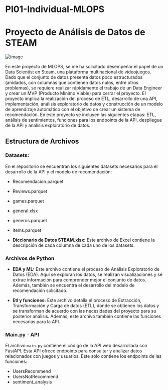 # PI01-Individual-MLOPS
# Proyecto de Análisis de Datos de STEAM
![image](https://github.com/vay0/PI01-Individual-MLOPS/assets/105746281/1cfd2cf3-88fd-4af0-868f-763b39fbc671)


En este proyecto de MLOPS, se me ha solicitado desempeñar el papel de un Data Scientist en Steam, una plataforma multinacional de videojuegos. 
Dado que el conjunto de datos presenta datos poco estructurados (anidados, con columnas que contienen datos nulos, entre otros problemas), se 
requiere realizar rápidamente el trabajo de un Data Engineer y crear un MVP (Producto Mínimo Viable) para cerrar el proyecto. El proyecto implica
la realización del proceso de ETL, desarrollo de una API, implementación, análisis exploratorio de datos y construcción de un modelo de aprendizaje
automático con el objetivo de crear un sistema de recomendación. En este proyecto se incluyen las siguientes etapas: ETL, análisis de sentimientos,
funciones para los endpoints de la API, despliegue de la API y análisis exploratorio de datos.

## Estructura de Archivos

### Datasets: 
En el repositorio se encuentran los siguientes datasets necesarios para el desarrollo de la API y el modelo de recomendación:
  - Recomendacion.parquet
  - Reviews.parquet
  - games.parquet
  - general.xlsx
  - generos.parquet
  - items.parquet

- **Diccionario de Datos STEAM.xlsx:** Este archivo de Excel contiene la descripción de cada columna de cada uno de los datasets.

### Archivos de Python

- **EDA y ML:** Este archivo contiene el proceso de Análisis Exploratorio de Datos (EDA). Aquí se exploran los datos, se realizan visualizaciones
  y se extrae información para comprender mejor el conjunto de datos. Además, también se encuentra el desarrollo del modelo de recomendación solicitado.

- **Etl y funciones:** Este archivo detalla el proceso de Extracción, Transformación y Carga de datos (ETL), donde se obtienen los datos y se transforman
  de acuerdo con las necesidades del proyecto para su posterior análisis. Además, este archivo también contiene las funciones necesarias para la API.

### Main.py - API

El archivo `main.py` contiene el código de la API web desarrollada con FastAPI. Esta API ofrece endpoints para consultar y analizar datos relacionados con
juegos y usuarios.
Este solo contiene los endpoints de las funciones: 
  - UsersRecommend
  - UsersNotRecommend
  - sentiment_analysis
